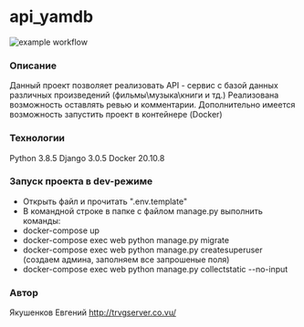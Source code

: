 # api_yamdb
![example workflow](https://github.com/Trvg51/yamdb_final/actions/workflows/yamdb_workflow.yml/badge.svg)
### Описание

Данный проект позволяет реализовать API - сервис с базой данных различных произведений (фильмы\музыка\книги и тд.)
Реализована возможность оставлять ревью и комментарии.
Дополнительно имеется возможность запустить проект в контейнере (Docker)

### Технологии

Python 3.8.5
Django 3.0.5
Docker 20.10.8

### Запуск проекта в dev-режиме

- Открыть файл и прочитать ".env.template"
- В командной строке в папке с файлом manage.py выполнить команды:
- docker-compose up
- docker-compose exec web python manage.py migrate
- docker-compose exec web python manage.py createsuperuser (создаем админа, заполняем все запрошеные поля)
- docker-compose exec web python manage.py collectstatic --no-input

### Автор

Якушенков Евгений
http://trvgserver.co.vu/